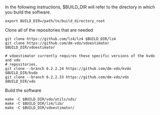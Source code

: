 In the following instructions, $BUILD_DIR will refer to the directory
in which you build the software.

~~~
export BUILD_DIR=/path/to/build_directory_root
~~~

Clone all of the repositories that are needed
~~~
git clone https://github.com/lz4/lz4 $BUILD_DIR/lz4
git clone https://github.com/dm-vdo/vdoestimator $BUILD_DIR/vdoestimator

# vdoestimator currently requires these specific versions of the kvdo and vdo
# repositories.
git clone --branch 6.2.2.24 https://github.com/dm-vdo/kvdo $BUILD_DIR/kvdo
git clone --branch 6.2.2.33 https://github.com/dm-vdo/vdo $BUILD_DIR/vdo
~~~

Build the software
~~~
make -C $BUILD_DIR/vdo/utils/uds/
make -C $BUILD_DIR/lz4/lib/
make -C $BUILD_DIR/vdoestimator/
~~~
